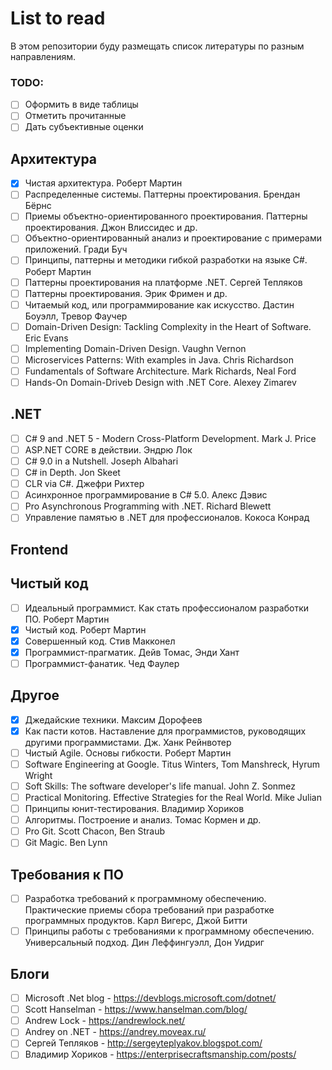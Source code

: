 # List to read
В этом репозитории буду размещать список литературы по разным направлениям.

### TODO:
- [ ] Оформить в виде таблицы
- [ ] Отметить прочитанные
- [ ] Дать субъективные оценки

## Архитектура
- [x] Чистая архитектура. Роберт Мартин
- [ ] Распределенные системы. Паттерны проектирования. Брендан Бёрнс
- [ ] Приемы объектно-ориентированного проектирования. Паттерны проектирования. Джон Влиссидес и др.
- [ ] Объектно-ориентированный анализ и проектирование с примерами приложений. Гради Буч
- [ ] Принципы, паттерны и методики гибкой разработки на языке C#. Роберт Мартин
- [ ] Паттерны проектирования на платформе .NET. Сергей Тепляков
- [ ] Паттерны проектирования. Эрик Фримен и др.
- [ ] Читаемый код, или программирование как искусство. Дастин Боуэлл, Тревор Фаучер
- [ ] Domain-Driven Design: Tackling Complexity in the Heart of Software. Eric Evans
- [ ] Implementing Domain-Driven Design. Vaughn Vernon
- [ ] Microservices Patterns: With examples in Java. Chris Richardson
- [ ] Fundamentals of Software Architecture. Mark Richards, Neal Ford
- [ ] Hands-On Domain-Driveb Design with .NET Core. Alexey Zimarev

## .NET
- [ ] C# 9 and .NET 5 - Modern Cross-Platform Development. Mark J. Price
- [ ] ASP.NET CORE в действии. Эндрю Лок
- [ ] C# 9.0 in a Nutshell. Joseph Albahari
- [ ] C# in Depth. Jon Skeet
- [ ] CLR via C#. Джефри Рихтер
- [ ] Асинхронное программирование в C# 5.0. Алекс Дэвис
- [ ] Pro Asynchronous Programming with .NET. Richard Blewett
- [ ] Управление памятью в .NET для профессионалов. Кокоса Конрад

## Frontend

## Чистый код
- [ ] Идеальный программист. Как стать профессионалом разработки ПО. Роберт Мартин
- [x] Чистый код. Роберт Мартин
- [x] Совершенный код. Стив Макконел
- [x] Программист-прагматик. Дейв Томас, Энди Хант
- [ ] Программист-фанатик. Чед Фаулер

## Другое
- [x] Джедайские техники. Максим Дорофеев
- [x] Как пасти котов. Наставление для программистов, руководящих другими программистами. Дж. Ханк Рейнвотер
- [ ] Чистый Agile. Основы гибкости. Роберт Мартин
- [ ] Software Engineering at Google. Titus Winters, Tom Manshreck, Hyrum  Wright
- [ ] Soft Skills: The software developer's life manual. John Z. Sonmez
- [ ] Practical Monitoring. Effective Strategies for the Real World. Mike Julian
- [ ] Принципы юнит-тестирования. Владимир Хориков
- [ ] Алгоритмы. Построение и анализ. Томас Кормен и др.
- [ ] Pro Git. Scott Chacon, Ben Straub
- [ ] Git Magic. Ben Lynn

## Требования к ПО
- [ ] Разработка требований к программному обеспечению. Практические приемы сбора требований при разработке программных продуктов. Карл Вигерс, Джой Битти
- [ ] Принципы работы с требованиями к программному обеспечению. Универсальный подход. Дин Леффингуэлл, Дон Уидриг

## Блоги
- [ ] Microsoft .Net blog - https://devblogs.microsoft.com/dotnet/
- [ ] Scott Hanselman - https://www.hanselman.com/blog/
- [ ] Andrew Lock - https://andrewlock.net/
- [ ] Andrey on .NET - https://andrey.moveax.ru/
- [ ] Сергей Тепляков - http://sergeyteplyakov.blogspot.com/
- [ ] Владимир Хориков - https://enterprisecraftsmanship.com/posts/